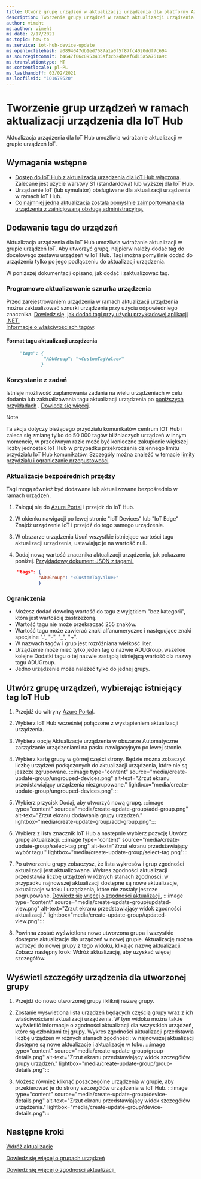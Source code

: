 ```yaml
---
title: Utwórz grupę urządzeń w aktualizacji urządzenia dla platformy Azure IoT Hub | Microsoft Docs
description: Tworzenie grupy urządzeń w ramach aktualizacji urządzenia dla platformy Azure IoT Hub
author: vimeht
ms.author: vimeht
ms.date: 2/17/2021
ms.topic: how-to
ms.service: iot-hub-device-update
ms.openlocfilehash: a0894047db1ed7687a1a0f5f87fc4020ddf7c694
ms.sourcegitcommit: b4647f06c0953435af3cb24baaf6d15a5a761a9c
ms.translationtype: MT
ms.contentlocale: pl-PL
ms.lasthandoff: 03/02/2021
ms.locfileid: "101679520"
---
```

# <a name="create-device-groups-in-device-update-for-iot-hub"></a>Tworzenie grup urządzeń w ramach aktualizacji urządzenia dla IoT Hub
Aktualizacja urządzenia dla IoT Hub umożliwia wdrażanie aktualizacji w grupie urządzeń IoT.

## <a name="prerequisites"></a>Wymagania wstępne

* [Dostęp do IoT Hub z aktualizacją urządzenia dla IoT Hub włączona](create-device-update-account.md). Zalecane jest użycie warstwy S1 (standardowa) lub wyższej dla IoT Hub. 
* Urządzenie IoT (lub symulator) obsługiwane dla aktualizacji urządzenia w ramach IoT Hub.
* [Co najmniej jedna aktualizacja została pomyślnie zaimportowana dla urządzenia z zainicjowaną obsługą administracyjną.](import-update.md)

## <a name="add-a-tag-to-your-devices"></a>Dodawanie tagu do urządzeń  

Aktualizacja urządzenia dla IoT Hub umożliwia wdrażanie aktualizacji w grupie urządzeń IoT. Aby utworzyć grupę, najpierw należy dodać tag do docelowego zestawu urządzeń w IoT Hub. Tagi można pomyślnie dodać do urządzenia tylko po jego podłączeniu do aktualizacji urządzenia.

W poniższej dokumentacji opisano, jak dodać i zaktualizować tag.

### <a name="programmatically-update-device-twin"></a>Programowe aktualizowanie sznurka urządzenia

Przed zarejestrowaniem urządzenia w ramach aktualizacji urządzenia można zaktualizować sznurki urządzenia przy użyciu odpowiedniego znacznika. 
[Dowiedz się, jak dodać tagi przy użyciu przykładowej aplikacji .NET.](../iot-hub/iot-hub-csharp-csharp-twin-getstarted.md)  
[Informacje o właściwościach tagów](../iot-hub/iot-hub-devguide-device-twins.md#tags-and-properties-format).

#### <a name="device-update-tag-format"></a>Format tagu aktualizacji urządzenia

```markdown
     "tags": {
              "ADUGroup": "<CustomTagValue>"
             }
```

### <a name="using-jobs"></a>Korzystanie z zadań

Istnieje możliwość zaplanowania zadania na wielu urządzeniach w celu dodania lub zaktualizowania tagu aktualizacji urządzenia po [poniższych przykładach](../iot-hub/iot-hub-devguide-jobs.md) . [Dowiedz się więcej](../iot-hub/iot-hub-csharp-csharp-schedule-jobs.md).

  > [!NOTE] 
  > Ta akcja dotyczy bieżącego przydziału komunikatów centrum IOT Hub i zaleca się zmianę tylko do 50 000 tagów bliźniaczych urządzeń w innym momencie, w przeciwnym razie może być konieczne zakupienie większej liczby jednostek IoT Hub w przypadku przekroczenia dziennego limitu przydziału IoT Hub komunikatów. Szczegóły można znaleźć w temacie [limity przydziału i ograniczanie przepustowości](../iot-hub/iot-hub-devguide-quotas-throttling.md#quotas-and-throttling).

### <a name="direct-twin-updates"></a>Aktualizacje bezpośrednich przędzy

Tagi mogą również być dodawane lub aktualizowane bezpośrednio w ramach urządzeń.

1. Zaloguj się do [Azure Portal](https://portal.azure.com) i przejdź do IoT Hub.

2. W okienku nawigacji po lewej stronie "IoT Devices" lub "IoT Edge" Znajdź urządzenie IoT i przejdź do tego samego urządzenia.

3. W obszarze urządzenia Usuń wszystkie istniejące wartości tagu aktualizacji urządzenia, ustawiając je na wartość null.

4. Dodaj nową wartość znacznika aktualizacji urządzenia, jak pokazano poniżej. [Przykładowy dokument JSON z tagami.](../iot-hub/iot-hub-devguide-device-twins.md#device-twins)

```JSON
    "tags": {
            "ADUGroup": "<CustomTagValue>"
            }
```

### <a name="limitations"></a>Ograniczenia

* Możesz dodać dowolną wartość do tagu z wyjątkiem "bez kategorii", która jest wartością zastrzeżoną.
* Wartość tagu nie może przekraczać 255 znaków.
* Wartość tagu może zawierać znaki alfanumeryczne i następujące znaki specjalne ".", "-", "_", "~".
* W nazwach tagów i grup jest rozróżniana wielkość liter.
* Urządzenie może mieć tylko jeden tag o nazwie ADUGroup, wszelkie kolejne Dodatki tagu o tej nazwie zastąpią istniejącą wartość dla nazwy tagu ADUGroup.
* Jedno urządzenie może należeć tylko do jednej grupy.

## <a name="create-a-device-group-by-selecting-an-existing-iot-hub-tag"></a>Utwórz grupę urządzeń, wybierając istniejący tag IoT Hub

1. Przejdź do witryny [Azure Portal](https://portal.azure.com).

2. Wybierz IoT Hub wcześniej połączone z wystąpieniem aktualizacji urządzenia.

3. Wybierz opcję Aktualizacje urządzenia w obszarze Automatyczne zarządzanie urządzeniami na pasku nawigacyjnym po lewej stronie.

4. Wybierz kartę grupy w górnej części strony. Będzie można zobaczyć liczbę urządzeń podłączonych do aktualizacji urządzenia, które nie są jeszcze zgrupowane.
   :::image type="content" source="media/create-update-group/ungrouped-devices.png" alt-text="Zrzut ekranu przedstawiający urządzenia niezgrupowane." lightbox="media/create-update-group/ungrouped-devices.png":::

5. Wybierz przycisk Dodaj, aby utworzyć nową grupę.
   :::image type="content" source="media/create-update-group/add-group.png" alt-text="Zrzut ekranu dodawania grupy urządzeń." lightbox="media/create-update-group/add-group.png":::

6. Wybierz z listy znacznik IoT Hub a następnie wybierz pozycję Utwórz grupę aktualizacji.
   :::image type="content" source="media/create-update-group/select-tag.png" alt-text="Zrzut ekranu przedstawiający wybór tagu." lightbox="media/create-update-group/select-tag.png":::

7. Po utworzeniu grupy zobaczysz, że lista wykresów i grup zgodności aktualizacji jest aktualizowana.  Wykres zgodności aktualizacji przedstawia liczbę urządzeń w różnych stanach zgodności: w przypadku najnowszej aktualizacji dostępne są nowe aktualizacje, aktualizacje w toku i urządzenia, które nie zostały jeszcze pogrupowane. [Dowiedz się więcej o zgodności aktualizacji.](device-update-compliance.md) 
    :::image type="content" source="media/create-update-group/updated-view.png" alt-text="Zrzut ekranu przedstawiający widok zgodności aktualizacji." lightbox="media/create-update-group/updated-view.png":::

8. Powinna zostać wyświetlona nowo utworzona grupa i wszystkie dostępne aktualizacje dla urządzeń w nowej grupie. Aktualizację można wdrożyć do nowej grupy z tego widoku, klikając nazwę aktualizacji. Zobacz następny krok: Wdróż aktualizację, aby uzyskać więcej szczegółów.

## <a name="view-device-details-for-the-group-you-created"></a>Wyświetl szczegóły urządzenia dla utworzonej grupy

1. Przejdź do nowo utworzonej grupy i kliknij nazwę grupy.

2. Zostanie wyświetlona lista urządzeń będących częścią grupy wraz z ich właściwościami aktualizacji urządzenia. W tym widoku można także wyświetlić informacje o zgodności aktualizacji dla wszystkich urządzeń, które są członkami tej grupy. Wykres zgodności aktualizacji przedstawia liczbę urządzeń w różnych stanach zgodności: w najnowszej aktualizacji dostępne są nowe aktualizacje i aktualizacje w toku.
   :::image type="content" source="media/create-update-group/group-details.png" alt-text="Zrzut ekranu przedstawiający widok szczegółów grupy urządzeń." lightbox="media/create-update-group/group-details.png":::

3. Możesz również kliknąć poszczególne urządzenia w grupie, aby przekierować je do strony szczegółów urządzenia w IoT Hub.
   :::image type="content" source="media/create-update-group/device-details.png" alt-text="Zrzut ekranu przedstawiający widok szczegółów urządzenia." lightbox="media/create-update-group/device-details.png":::

## <a name="next-steps"></a>Następne kroki 

[Wdróż aktualizację](deploy-update.md)

[Dowiedz się więcej o grupach urządzeń](device-update-groups.md)

[Dowiedz się więcej o zgodności aktualizacji.](device-update-compliance.md)
